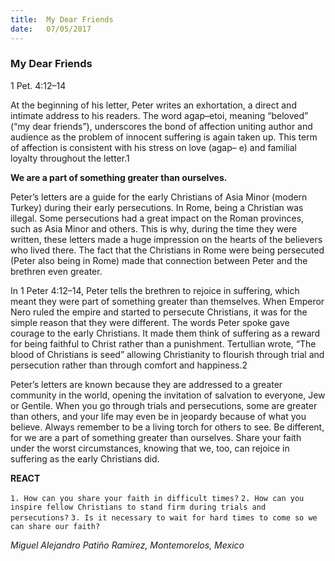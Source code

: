 ```yaml
---
title:  My Dear Friends
date:   07/05/2017
---
```


### My Dear Friends

1 Pet. 4:12–14

At the beginning of his letter, Peter writes an exhortation, a direct and intimate address to his readers. The word agap–etoi, meaning “beloved” (“my dear friends”), underscores the bond of affection uniting author and audience as the problem of innocent suffering is again taken up. This term of affection is consistent with his stress on love (agap– e) and familial loyalty throughout the letter.1

**We are a part of something greater than ourselves.**

Peter’s letters are a guide for the early Christians of Asia Minor (modern Turkey) during their early persecutions. In Rome, being a Christian was illegal. Some persecutions had a great impact on the Roman provinces, such as Asia Minor and others. This is why, during the time they were written, these letters made a huge impression on the hearts of the believers who lived there. The fact that the Christians in Rome were being persecuted (Peter also being in Rome) made that connection between Peter and the brethren even greater.

In 1 Peter 4:12–14, Peter tells the brethren to rejoice in suffering, which meant they were part of something greater than themselves. When Emperor Nero ruled the empire and started to persecute Christians, it was for the simple reason that they were different. The words Peter spoke gave courage to the early Christians. It made them think of suffering as a reward for being faithful to Christ rather than a punishment. Tertullian wrote, “The blood of Christians is seed” allowing Christianity to flourish through trial and persecution rather than through comfort and happiness.2

Peter’s letters are known because they are addressed to a greater community in the world, opening the invitation of salvation to everyone, Jew or Gentile. When you go through trials and persecutions, some are greater than others, and your life may even be in jeopardy because of what you believe. Always remember to be a living torch for others to see. Be different, for we are a part of something greater than ourselves. Share your faith under the worst circumstances, knowing that we, too, can rejoice in suffering as the early Christians did.

**REACT**

`1. How can you share your faith in difficult times?`
`2. How can you inspire fellow Christians to stand firm during trials and persecutions?`
`3. Is it necessary to wait for hard times to come so we can share our faith?`

_Miguel Alejandro Patiño Ramírez, Montemorelos, Mexico_